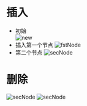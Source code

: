 # 插入
- 初始  
  ![new](https://github.com/hustlyhang/SkipList/blob/master/src/new.png)
- 插入第一个节点
  ![fstNode](https://github.com/hustlyhang/SkipList/blob/master/src/fstNode.png)
- 第二个节点
  ![secNode](https://github.com/hustlyhang/SkipList/blob/master/src/secNode.png)
# 删除
  ![secNode](https://github.com/hustlyhang/SkipList/blob/master/src/4.png)
  ![secNode](https://github.com/hustlyhang/SkipList/blob/master/src/5.png)

